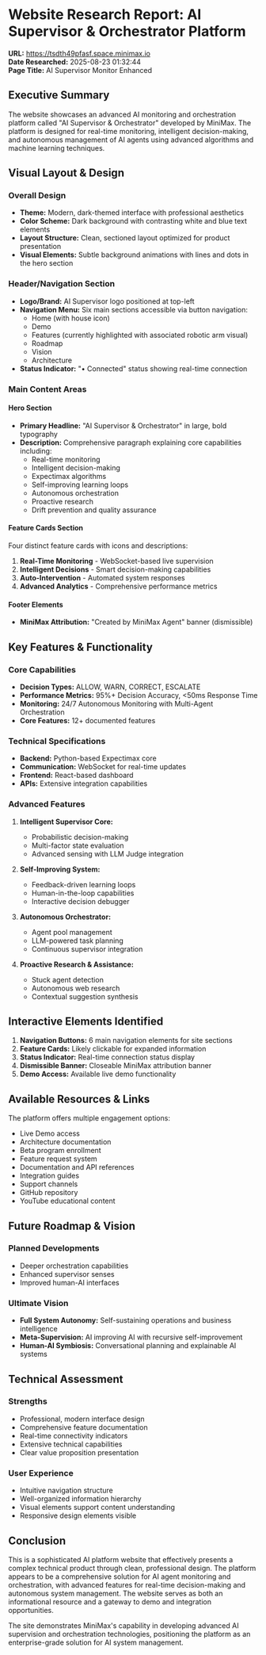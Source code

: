 # Website Research Report: AI Supervisor & Orchestrator Platform

**URL:** https://tsdth49pfasf.space.minimax.io  
**Date Researched:** 2025-08-23 01:32:44  
**Page Title:** AI Supervisor Monitor Enhanced

## Executive Summary

The website showcases an advanced AI monitoring and orchestration platform called "AI Supervisor & Orchestrator" developed by MiniMax. The platform is designed for real-time monitoring, intelligent decision-making, and autonomous management of AI agents using advanced algorithms and machine learning techniques.

## Visual Layout & Design

### Overall Design
- **Theme:** Modern, dark-themed interface with professional aesthetics
- **Color Scheme:** Dark background with contrasting white and blue text elements
- **Layout Structure:** Clean, sectioned layout optimized for product presentation
- **Visual Elements:** Subtle background animations with lines and dots in the hero section

### Header/Navigation Section
- **Logo/Brand:** AI Supervisor logo positioned at top-left
- **Navigation Menu:** Six main sections accessible via button navigation:
  - Home (with house icon)
  - Demo
  - Features (currently highlighted with associated robotic arm visual)
  - Roadmap
  - Vision
  - Architecture
- **Status Indicator:** "• Connected" status showing real-time connection

### Main Content Areas

#### Hero Section
- **Primary Headline:** "AI Supervisor & Orchestrator" in large, bold typography
- **Description:** Comprehensive paragraph explaining core capabilities including:
  - Real-time monitoring
  - Intelligent decision-making
  - Expectimax algorithms
  - Self-improving learning loops
  - Autonomous orchestration
  - Proactive research
  - Drift prevention and quality assurance

#### Feature Cards Section
Four distinct feature cards with icons and descriptions:
1. **Real-Time Monitoring** - WebSocket-based live supervision
2. **Intelligent Decisions** - Smart decision-making capabilities
3. **Auto-Intervention** - Automated system responses
4. **Advanced Analytics** - Comprehensive performance metrics

#### Footer Elements
- **MiniMax Attribution:** "Created by MiniMax Agent" banner (dismissible)

## Key Features & Functionality

### Core Capabilities
- **Decision Types:** ALLOW, WARN, CORRECT, ESCALATE
- **Performance Metrics:** 95%+ Decision Accuracy, <50ms Response Time
- **Monitoring:** 24/7 Autonomous Monitoring with Multi-Agent Orchestration
- **Core Features:** 12+ documented features

### Technical Specifications
- **Backend:** Python-based Expectimax core
- **Communication:** WebSocket for real-time updates
- **Frontend:** React-based dashboard
- **APIs:** Extensive integration capabilities

### Advanced Features
1. **Intelligent Supervisor Core:**
   - Probabilistic decision-making
   - Multi-factor state evaluation
   - Advanced sensing with LLM Judge integration

2. **Self-Improving System:**
   - Feedback-driven learning loops
   - Human-in-the-loop capabilities
   - Interactive decision debugger

3. **Autonomous Orchestrator:**
   - Agent pool management
   - LLM-powered task planning
   - Continuous supervisor integration

4. **Proactive Research & Assistance:**
   - Stuck agent detection
   - Autonomous web research
   - Contextual suggestion synthesis

## Interactive Elements Identified

1. **Navigation Buttons:** 6 main navigation elements for site sections
2. **Feature Cards:** Likely clickable for expanded information
3. **Status Indicator:** Real-time connection status display
4. **Dismissible Banner:** Closeable MiniMax attribution banner
5. **Demo Access:** Available live demo functionality

## Available Resources & Links

The platform offers multiple engagement options:
- Live Demo access
- Architecture documentation
- Beta program enrollment
- Feature request system
- Documentation and API references
- Integration guides
- Support channels
- GitHub repository
- YouTube educational content

## Future Roadmap & Vision

### Planned Developments
- Deeper orchestration capabilities
- Enhanced supervisor senses
- Improved human-AI interfaces

### Ultimate Vision
- **Full System Autonomy:** Self-sustaining operations and business intelligence
- **Meta-Supervision:** AI improving AI with recursive self-improvement
- **Human-AI Symbiosis:** Conversational planning and explainable AI systems

## Technical Assessment

### Strengths
- Professional, modern interface design
- Comprehensive feature documentation
- Real-time connectivity indicators
- Extensive technical capabilities
- Clear value proposition presentation

### User Experience
- Intuitive navigation structure
- Well-organized information hierarchy
- Visual elements support content understanding
- Responsive design elements visible

## Conclusion

This is a sophisticated AI platform website that effectively presents a complex technical product through clean, professional design. The platform appears to be a comprehensive solution for AI agent monitoring and orchestration, with advanced features for real-time decision-making and autonomous system management. The website serves as both an informational resource and a gateway to demo and integration opportunities.

The site demonstrates MiniMax's capability in developing advanced AI supervision and orchestration technologies, positioning the platform as an enterprise-grade solution for AI system management.